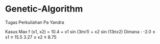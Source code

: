 # Genetic-Algorithm
Tugas Perkuliahan Pa Yandra

Kasus 
Max f (x1, x2) = 10.4 + x1 sin (3𝜋𝑥1) + x2 sin (13𝜋𝑥2) 
Dimana :
-2.0 ≤ x1 ≤ 15.5
3.27 ≤ x2 ≤ 8.75
